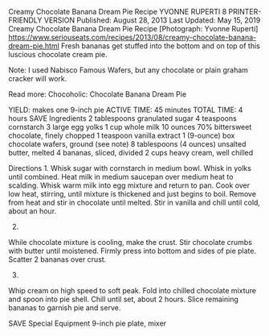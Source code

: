 Creamy Chocolate Banana Dream Pie Recipe
YVONNE RUPERTI
8     PRINTER-FRIENDLY VERSION
Published: August 28, 2013 Last Updated: May 15, 2019
Creamy Chocolate Banana Dream Pie Recipe
[Photograph: Yvonne Ruperti]
https://www.seriouseats.com/recipes/2013/08/creamy-chocolate-banana-dream-pie.html
Fresh bananas get stuffed into the bottom and on top of this luscious chocolate cream pie.

Note: I used Nabisco Famous Wafers, but any chocolate or plain graham cracker will work.

Read more: Chocoholic: Chocolate Banana Dream Pie

YIELD:
makes one 9-inch pie
ACTIVE TIME:
45 minutes
TOTAL TIME:
4 hours
 SAVE
Ingredients
2 tablespoons granulated sugar
4 teaspoons cornstarch
3 large egg yolks
1 cup whole milk
10 ounces 70% bittersweet chocolate, finely chopped
1 teaspoon vanilla extract
1 (9-ounce) box chocolate wafers, ground (see note)
8 tablespoons (4 ounces) unsalted butter, melted
4 bananas, sliced, divided
2 cups heavy cream, well chilled

Directions
1.
Whisk sugar with cornstarch in medium bowl. Whisk in yolks until combined. Heat milk in medium saucepan over medium heat to scalding. Whisk warm milk into egg mixture and return to pan. Cook over low heat, stirring, until mixture is thickened and just begins to boil. Remove from heat and stir in chocolate until melted. Stir in vanilla and chill until cold, about an hour.

2.
While chocolate mixture is cooling, make the crust. Stir chocolate crumbs with butter until moistened. Firmly press into bottom and sides of pie plate. Scatter 2 bananas over crust.

3.
Whip cream on high speed to soft peak. Fold into chilled chocolate mixture and spoon into pie shell. Chill until set, about 2 hours. Slice remaining bananas to garnish pie and serve.

 SAVE
Special Equipment
9-inch pie plate, mixer